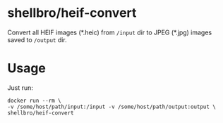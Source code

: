 # shellbro/heif-convert

Convert all HEIF images (&ast;.heic) from `/input` dir to JPEG (&ast;.jpg)
images saved to `/output` dir.

# Usage

Just run:

```
docker run --rm \
-v /some/host/path/input:/input -v /some/host/path/output:output \
shellbro/heif-convert
```
